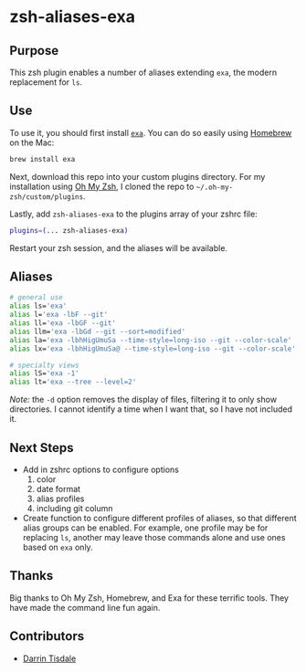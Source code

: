 # zsh-aliases-exa

## Purpose

This zsh plugin enables a number of aliases extending `exa`, the modern replacement for `ls`.

## Use

To use it, you should first install [`exa`](https://the.exa.website). You can do so easily using [Homebrew](https://brew.sh) on the Mac:

```bash
brew install exa
```

Next, download this repo into your custom plugins directory. For my installation using [Oh My Zsh](https://ohmyz.sh/), I cloned the repo to `~/.oh-my-zsh/custom/plugins`.

Lastly, add `zsh-aliases-exa` to the plugins array of your zshrc file:

```bash
plugins=(... zsh-aliases-exa)
```

Restart your zsh session, and the aliases will be available.

## Aliases

```bash
# general use
alias ls='exa'                                                          # ls
alias l='exa -lbF --git'                                                # list, size, type, git
alias ll='exa -lbGF --git'                                             # long list
alias llm='exa -lbGd --git --sort=modified'                            # long list, modified date sort
alias la='exa -lbhHigUmuSa --time-style=long-iso --git --color-scale'  # all list
alias lx='exa -lbhHigUmuSa@ --time-style=long-iso --git --color-scale' # all + extended list

# specialty views
alias lS='exa -1'                                                              # one column, just names
alias lt='exa --tree --level=2'                                         # tree

```

*Note:* the `-d` option removes the display of files, filtering it to only show directories. I cannot identify a time when I want that, so I have not included it.

## Next Steps

* Add in zshrc options to configure options
  1. color
  2. date format
  3. alias profiles
  4. including git column
* Create function to configure different profiles of aliases, so that different alias groups can be enabled. For example, one profile may be for replacing `ls`, another may leave those commands alone and use ones based on `exa` only.

## Thanks

Big thanks to Oh My Zsh, Homebrew, and Exa for these terrific tools. They have made the command line fun again.

## Contributors

* [Darrin Tisdale](https://github.com/darrintisdale)


